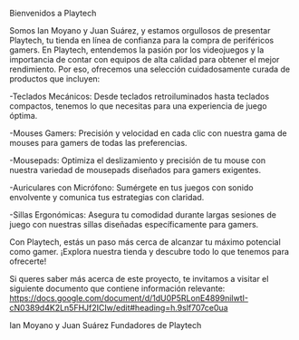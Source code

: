 Bienvenidos a Playtech

Somos Ian Moyano y Juan Suárez, y estamos orgullosos de presentar Playtech, tu tienda en línea de confianza para la compra de periféricos gamers. En Playtech, entendemos la pasión por los videojuegos y la importancia de contar con equipos de alta calidad para obtener el mejor rendimiento. Por eso, ofrecemos una selección cuidadosamente curada de productos que incluyen:

-Teclados Mecánicos: Desde teclados retroiluminados hasta teclados compactos, tenemos lo que necesitas para una experiencia de juego óptima.

-Mouses Gamers: Precisión y velocidad en cada clic con nuestra gama de mouses para gamers de todas las preferencias.

-Mousepads: Optimiza el deslizamiento y precisión de tu mouse con nuestra variedad de mousepads diseñados para gamers exigentes.

-Auriculares con Micrófono: Sumérgete en tus juegos con sonido envolvente y comunica tus estrategias con claridad.

-Sillas Ergonómicas: Asegura tu comodidad durante largas sesiones de juego con nuestras sillas diseñadas específicamente para gamers.

Con Playtech, estás un paso más cerca de alcanzar tu máximo potencial como gamer. ¡Explora nuestra tienda y descubre todo lo que tenemos para ofrecerte!

Si queres saber más acerca de este proyecto, te invitamos a visitar el siguiente documento que contiene información relevante: https://docs.google.com/document/d/1dU0P5RLonE4899nilwtI-cN0389d4K2Ln5FHJf2ICIw/edit#heading=h.9slf707ce0ua

Ian Moyano y Juan Suárez
Fundadores de Playtech


